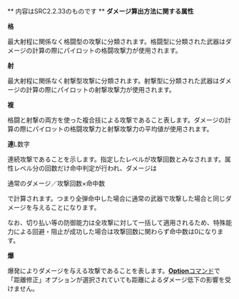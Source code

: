 ** 内容はSRC2.2.33のものです **
**ダメージ算出方法に関する属性**

**格**

最大射程に関係なく格闘型の攻撃に分類されます。格闘型に分類された武器はダメージの計算の際にパイロットの格闘攻撃力が使用されます。

**射**

最大射程に関係なく射撃型攻撃に分類されます。射撃型に分類された武器はダメージの計算の際にパイロットの射撃攻撃力が使用されます。

**複**

格闘と射撃の両方を使った複合技による攻撃であること表します。ダメージの計算の際にパイロットの格闘攻撃力と射撃攻撃力の平均値が使用されます。

**連**L数字

連続攻撃であることを示します。指定したレベルが攻撃回数とみなされます。属性レベル分の回数だけ命中判定が行われ、ダメージは

通常のダメージ／攻撃回数×命中数

で計算されます。つまり全弾命中した場合に通常の武器で攻撃した場合と同じダメージを与えることになります。

なお、切り払い等の防御能力は全攻撃に対して一括して適用されるため、特殊能力による回避・阻止が成功した場合は攻撃回数に関わらず命中数は0になります。

**爆**

爆発によりダメージを与える攻撃であることを表します。[**Option**コマンド](Optionコマンド.md)で「距離修正」オプションが選択されていても距離によるダメージ低下の影響を受けません。
